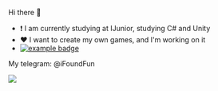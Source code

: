 Hi there 👋

- :exclamation: I am currently studying at IJunior, studying C# and Unity
- :heart: I want to create my own games, and I'm working on it
-  <a href="#">
   <img src="help/telegram.svg" alt="example badge" style="vertical-align:top margin:6px 4px">
  </a> My telegram: @iFoundFun
<p <="center">
  <a href="https://skillicons.dev ">
    <img src="[https://skillicons.dev/icons?i=cs,unity,godot,github,visualstudio" />
 </a>
 </p>
